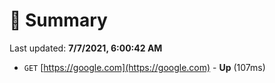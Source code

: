 # 📖 Summary
Last updated: **7/7/2021, 6:00:42 AM**

- `GET` [https://google.com](https://google.com) - **Up** (107ms)
